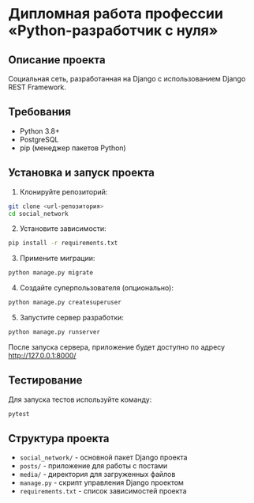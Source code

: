 # Дипломная работа профессии «Python-разработчик с нуля»

## Описание проекта
Социальная сеть, разработанная на Django с использованием Django REST Framework.

## Требования
- Python 3.8+
- PostgreSQL
- pip (менеджер пакетов Python)

## Установка и запуск проекта

1. Клонируйте репозиторий:
```bash
git clone <url-репозитория>
cd social_network
```

2. Установите зависимости:
```bash
pip install -r requirements.txt
```

3. Примените миграции:
```bash
python manage.py migrate
```

4. Создайте суперпользователя (опционально):
```bash
python manage.py createsuperuser
```

5. Запустите сервер разработки:
```bash
python manage.py runserver
```

После запуска сервера, приложение будет доступно по адресу http://127.0.0.1:8000/

## Тестирование
Для запуска тестов используйте команду:
```bash
pytest
```

## Структура проекта
- `social_network/` - основной пакет Django проекта
- `posts/` - приложение для работы с постами
- `media/` - директория для загруженных файлов
- `manage.py` - скрипт управления Django проектом
- `requirements.txt` - список зависимостей проекта



